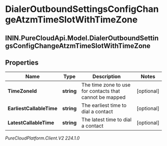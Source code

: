 # DialerOutboundSettingsConfigChangeAtzmTimeSlotWithTimeZone

## ININ.PureCloudApi.Model.DialerOutboundSettingsConfigChangeAtzmTimeSlotWithTimeZone

## Properties

|Name | Type | Description | Notes|
|------------ | ------------- | ------------- | -------------|
| **TimeZoneId** | **string** | The time zone to use for contacts that cannot be mapped | [optional] |
| **EarliestCallableTime** | **string** | The earliest time to dial a contact | [optional] |
| **LatestCallableTime** | **string** | The latest time to dial a contact | [optional] |



_PureCloudPlatform.Client.V2 224.1.0_
